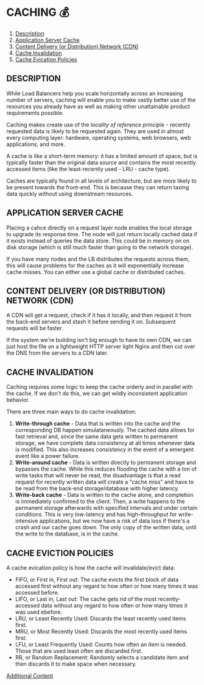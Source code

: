 # CACHING 💰

1. [Description](#description)
2. [Application Server Cache](#application-server-cache)
3. [Content Delivery (or Distribution) Network (CDN)](#content-deliver-or-distribution-network-cdn)
4. [Cache Invalidation](#cache-invalidation)
5. [Cache Evication Policies](#cache-evication-policies)

## DESCRIPTION

While Load Balancers help you scale horizontally across an increasing number of servers, caching will enable you to make vastly better use of the resources you already have as well as making other unattainable product requirements possible.

Caching makes create use of the _locality of reference principle_ - recently requested data is likely to be requested again. They are used in almost every computing layer: hardware, operating systems, web browsers, web applications, and more.

A cache is like a short-term memory: it has a limited amount of space, but is typically faster than the original data source and contains the most recently accessed items (like the least-recently used - LRU - cache type).

Caches are typically found in all levels of architecture, but are more likely to be present towards the front-end. This is because they can return taxing data quickly without using downstream resources.

## APPLICATION SERVER CACHE

Placing a cahce directly on a request layer node enables the local storage to upgrade its response time. The node will just return locally cached data if it exists instead of queries the data store. This could be in memory on on disk storage (which is still much faster than going to the network storage).

If you have many nodes and the LB distributes the requests across them, this will cause problems for the caches as it will exponentially increase cache misses. You can either use a global cache or distributed caches.

## CONTENT DELIVERY (OR DISTRIBUTION) NETWORK (CDN)

A CDN will get a request, check if it has it locally, and then request it from the back-end servers and stash it before sending it on. Subsequent requests will be faster.

If the system we're building isn't big enough to have its own CDN, we can just host the file on a lightweight HTTP server light Nginx and then cut over the DNS from the servers to a CDN later.

## CACHE INVALIDATION

Caching requires some logic to keep the cache orderly and in parallel with the cache. If we don't do this, we can get wildly inconsistent application behavior.

There are three main ways to do cache invalidation:

1. **Write-through cache** - Data that is written into the cache and the corresponding DB happen simulataneously. The cached data allows for fast retrieval and, since the same data gets written to permanent storage, we have complete data consistency at all times whenever data is modified. This also increases consistency in the event of a emergent event like a power failure.
2. **Write-around cache** - Data is written directly to permanent storage and bypasses the cache. While this reduces flooding the cache with a ton of write tasks that will never be read, the disadvantage is that a read request for recently written data will create a "cache miss" and have to be read from the back-end storage/database with higher latency.
3. **Write-back cache** - Data is written to the cache alone, and completion is immediately confirmed to the client. Then, a write happens to the permanent storage afterwards with specified intervals and under certain conditions. This is very low-latency and has high-throughput for write-intensive applications, but we now have a risk of data loss if there's a crash and our cache goes down. The only copy of the written data, until the write to the database, is in the cache.

## CACHE EVICTION POLICIES

A cache evication policy is how the cache will invalidate/evict data:

- FIFO, or First in, First out: The cache evicts the first block of data accessed first without any regard to how often or how many times it was accessed before.
- LIFO, or Last in, Last out: The cache gets rid of the most recently-accessed data without any regard to how often or how many times it was used ebefore.
- LRU, or Least Recently Used: Discards the least recently used items first.
- MRU, or Most Recently Used: Discards the most recently used items first.
- LFU, or Least Frequently Used: Counts how often an item is needed. Those that are used least often are discarded first.
- RR, or Random Replacement: Randomly selects a candidate item and then discards it to make space when necessary.

[Additional Content](https://lethain.com/introduction-to-architecting-systems-for-scale/)
